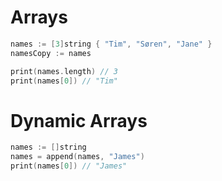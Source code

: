 # Arrays

```swift
names := [3]string { "Tim", "Søren", "Jane" }
namesCopy := names
```

```swift
print(names.length) // 3
print(names[0]) // "Tim"
```

# Dynamic Arrays

```swift
names := []string
names = append(names, "James")
print(names[0]) // "James"
```